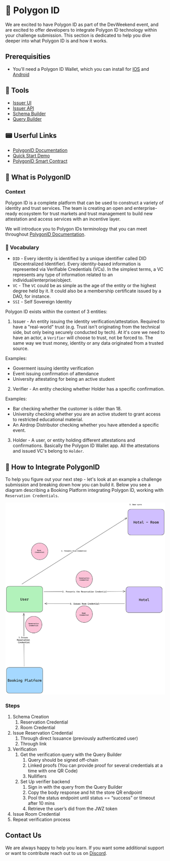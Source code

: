 # 🔮 Polygon ID

We are excited to have Polygon ID as part of the DevWeekend event, and are excited to offer developers to integrate Polygon ID technology within your challenge submission. This section is dedicated to help you dive deeper into what Polygon ID is and how it works.

## Prerequisities
- You'll need a Polygon ID Wallet, which you can install for [IOS](https://apps.apple.com/us/app/polygon-id/id1629870183) and [Android](https://play.google.com/store/apps/details?id=com.polygonid.wallet&hl=en&gl=US)


## 💾 Tools
- [Issuer UI](https://issuer-ui.polygonid.me/)
- [Issuer API](https://issuer-admin.polygonid.me/)
- [Schema Builder](https://schema-builder.polygonid.me/builder)
- [Query Builder](https://schema-builder.polygonid.me/query-builder)

## 📟 Userful Links
- [PolygonID Documentation](https://devs.polygonid.com/)
- [Quick Start Demo](https://devs.polygonid.com/docs/quick-start-demo/)
- [PolygonID Smart Contract](https://github.com/0xPolygonID/contracts)


## 🔦 What is PolygonID

### Context

Polygon ID is a complete platform that can be used to construct a variety of identity and trust services. The team is creating an open and enterprise-ready ecosystem for trust markets and trust management to build new attestation and access services with an incentive layer.

We will introduce you to Polygon IDs terminology that you can meet throughout [PolygonID Documentation](https://devs.polygonid.com/).

### 📜 Vocabulary

- `DID` - Every identity is identified by a unique identifier called DID (Decentralized Identifier). Every identity-based information is represented via Verifiable Credentials (VCs). In the simplest terms, a VC represents any type of information related to an individual/enterprise/object. 
- `VC` - The `VC` could be as simple as the age of the entity or the highest degree held by it. It could also be a membership certificate issued by a DAO, for instance.
- `SSI` - Self Sovereign Identity


Polygon ID exists within the context of 3 entities:

1. Issuer - An entity issuing the identity verification/attestation. Required to have a "real-world" trust (e.g. Trust isn't originating from the technical side, but only being securely conducted by tech). At it's core we need to have an actor, a `Verifier` will choose to trust, not be forced to. The same way we trust money, identity or any data originated from a trusted source.

Examples: 
- Goverment issuing identity verification
- Event issuing confirmation of attendance
- University attestating for being an active student

2. Verifier - An entity checking whether Holder has a specific confirmation.

Examples:
- Bar checking whether the customer is older than 18.
- University checking whether you are an active student to grant access to restricted educational material.
- An Airdrop Distributor checking whether you have attended a specific event.

3. Holder - A user, or entity holding different attestations and confirmations. Basically the Polygon ID Wallet app. All the attestations and issued VC's belong to `Holder`.



## 📐 How to Integrate PolygonID

To help you figure out your next step - let's look at an example a challenge submission and breaking down how you can build it. Below you see a diagram describing a Booking Platform integrating Polygon ID, working with `Reservation Credentials`.

![image](https://github.com/juuroudojo/toolsReal/blob/main/images1/Untitled%20(1).png)


### Steps

1. Schema Creation 
    1. Reservation Credential
    2. Room Credential
2. Issue Reservation Credential
    1. Through direct Issuance (previously authenticated user)
    2. Through link
3. Verification
    1. Get the verification query with the Query Builder
        1. Query should be signed off-chain
        2. Linked proofs (You can provide proof for several credentials at a time with one QR Code)
        3. Nullifiers
    2. Set Up verifier backend
        1. Sign in with the query from the Query Builder
        2. Copy the body response and hit the store QR endpoint
        3. Pool the status endpoint until status == “success” or timeout after 10 mins
        4. Retrieve the user’s did from the JWZ token 
4. Issue Room Credential
5. Repeat verification process

## Contact Us

We are always happy to help you learn. If you want some additional support or want to contribute reach out to us on [Discord](https://discord.gg/camino).
  